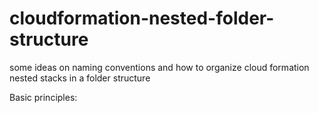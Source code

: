 # cloudformation-nested-folder-structure
some ideas on naming conventions and how to organize cloud formation nested stacks in a folder structure

Basic principles:

